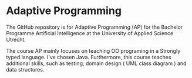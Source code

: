 # Adaptive Programming

The GitHub repository is for Adaptive Programming (AP) for the Bachelor Programme Artificial Intelligence at the University of Applied Science Utrecht.

The course AP mainly focuses on teaching OO programing in a Strongly typed language. I've chosen Java.
Furthermore, this course teaches additional skills, such as testing, domain design ( UML class diagram ) and data structures.
